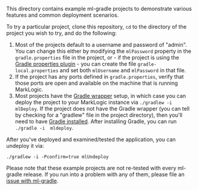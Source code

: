 This directory contains example ml-gradle projects to demonstrate various features and common
deployment scenarios. 

To try a particular project, clone this repository, `cd` to the directory of the project you wish to try, 
and do the following:

1. Most of the projects default to a username and password of "admin". You can change this either by modifying the 
	 `mlPassword` property in the `gradle.properties` file in the project, or - if the project is using the [Gradle 
	 properties plugin](https://plugins.gradle.org/plugin/net.saliman.properties) - you can create the file 
	 `gradle-local.properties` and set both `mlUsername` and `mlPassword` in that file.
2. If the project has any ports defined in `gradle.properties`, verify that those ports are open and available on the 
	 machine that is running MarkLogic.
3. Most projects have the [Gradle wrapper](https://docs.gradle.org/current/userguide/gradle_wrapper.html) setup, in 
	 which case you can deploy the project to your MarkLogic instance via `./gradlew -i mlDeploy`. If the project does 
	 not have the Gradle wrapper (you can tell by checking for a "gradlew" file in the project directory), then you'll 
	 need to have [Gradle installed](https://gradle.org/install/). After installing Gradle, you can run `./gradle -i 
	 mldeploy`.

After you've deployed and examined/tested the application, you can undeploy it via:

    ./gradlew -i -Pconfirm=true mlUndeploy

Please note that these example projects are not re-tested with every ml-gradle release. If you run into a problem with 
any of them, please file an [issue with ml-gradle](https://github.com/marklogic-community/ml-gradle/wiki).

